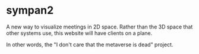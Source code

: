 # sympan2
A new way to visualize meetings in 2D space. Rather than the 3D space that other systems use, this website will have clients on a plane.

In other words, the "I don't care that the metaverse is dead" project.
